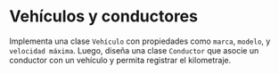 # Vehículos y conductores

Implementa una clase `Vehículo` con propiedades como `marca`, `modelo`, y `velocidad máxima`. Luego, diseña una clase `Conductor` que asocie un conductor con un vehículo y permita registrar el kilometraje.
